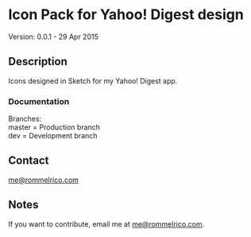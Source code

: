 # Icon Pack for Yahoo! Digest design 

Version: 0.0.1 - 29 Apr 2015  

## Description  

Icons designed in Sketch for my Yahoo! Digest app.  

### Documentation  
Branches:  
master = Production branch  
dev = Development branch  

## Contact  

<me@rommelrico.com>  

## Notes  

If you want to contribute, email me at <me@rommelrico.com>.  
